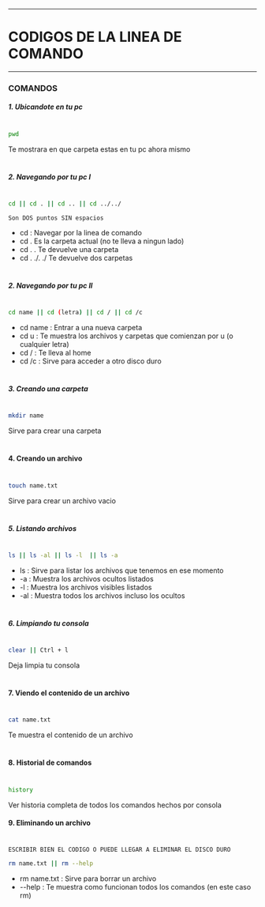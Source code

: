 - - -
# CODIGOS DE LA LINEA DE COMANDO
- - -

### COMANDOS
##### 1. Ubicandote en tu pc
#
```sh
pwd
```
Te mostrara en que carpeta estas en tu pc ahora mismo
#
##### 2. Navegando por tu pc I
#
```sh
cd || cd . || cd .. || cd ../../
```
`Son DOS puntos SIN espacios`
- cd : Navegar por la linea de comando
- cd . Es la carpeta actual (no te lleva a ningun lado)
- cd . . Te devuelve una carpeta
- cd . ./. ./ Te devuelve dos carpetas

#
##### 2. Navegando por tu pc II
#

```sh
cd name || cd (letra) || cd / || cd /c
```
- cd name : Entrar a una nueva carpeta
- cd u : Te muestra los archivos y carpetas que comienzan por u (o cualquier letra)
- cd / : Te lleva al home
- cd /c : Sirve para acceder a otro disco duro

#

##### 3. Creando una carpeta
#
#
```sh
mkdir name
```
Sirve para crear una carpeta

#
#### 4. Creando un archivo
#
```sh
touch name.txt
```
Sirve para crear un archivo vacio

#
##### 5. Listando archivos
#
```sh
ls || ls -al || ls -l  || ls -a
```
- ls : Sirve para listar los archivos que tenemos en ese momento
- -a : Muestra los archivos ocultos listados
- -l : Muestra los archivos visibles listados
- -al : Muestra todos los archivos incluso los ocultos

#
##### 6. Limpiando tu consola
#

```sh
clear || Ctrl + l
```
Deja limpia tu consola

#
#### 7. Viendo el contenido de un archivo
#
```sh
cat name.txt
```
Te muestra el contenido de un archivo

#
#### 8. Historial de comandos
#
```sh
history
```
Ver historia completa de todos los comandos hechos por consola

#### 9. Eliminando un archivo
#
`ESCRIBIR BIEN EL CODIGO O PUEDE LLEGAR A ELIMINAR EL DISCO DURO`
```sh
rm name.txt || rm --help
```
- rm name.txt : Sirve para borrar un archivo
- --help : Te muestra como funcionan todos los comandos (en este caso rm)